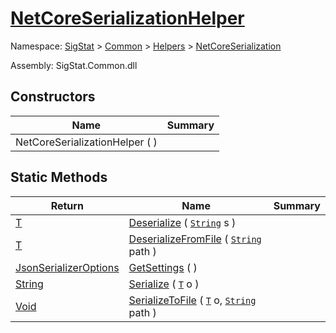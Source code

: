 # [NetCoreSerializationHelper](./NetCoreSerializationHelper.md)

Namespace: [SigStat]() > [Common](./../../README.md) > [Helpers](./../README.md) > [NetCoreSerialization](./README.md)

Assembly: SigStat.Common.dll


## Constructors

| Name | Summary | 
| --- | --- | 
| NetCoreSerializationHelper (  ) |  | 


## Static Methods

| Return | Name | Summary | 
| --- | --- | --- | 
| [T](./NetCoreSerializationHelper.md) | [Deserialize](./Methods/NetCoreSerializationHelper-100664081.md) ( [`String`](https://docs.microsoft.com/en-us/dotnet/api/System.String) s ) |  | 
| [T](./NetCoreSerializationHelper.md) | [DeserializeFromFile](./Methods/NetCoreSerializationHelper-100664084.md) ( [`String`](https://docs.microsoft.com/en-us/dotnet/api/System.String) path ) |  | 
| [JsonSerializerOptions](https://docs.microsoft.com/en-us/dotnet/api/System.Text.Json.JsonSerializerOptions) | [GetSettings](./Methods/NetCoreSerializationHelper-100664080.md) (  ) |  | 
| [String](https://docs.microsoft.com/en-us/dotnet/api/System.String) | [Serialize](./Methods/NetCoreSerializationHelper-100664082.md) ( [`T`](./NetCoreSerializationHelper.md) o ) |  | 
| [Void](https://docs.microsoft.com/en-us/dotnet/api/System.Void) | [SerializeToFile](./Methods/NetCoreSerializationHelper-100664083.md) ( [`T`](./NetCoreSerializationHelper.md) o, [`String`](https://docs.microsoft.com/en-us/dotnet/api/System.String) path ) |  | 


